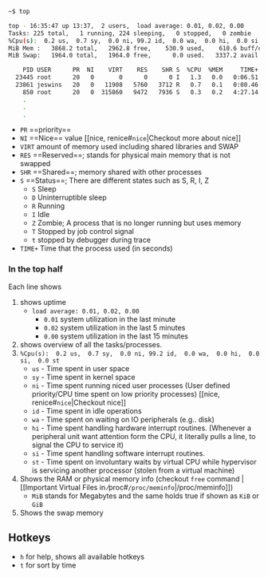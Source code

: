
```bash
~$ top

top - 16:35:47 up 13:37,  2 users,  load average: 0.01, 0.02, 0.00
Tasks: 225 total,   1 running, 224 sleeping,   0 stopped,   0 zombie
%Cpu(s):  0.2 us,  0.7 sy,  0.0 ni, 99.2 id,  0.0 wa,  0.0 hi,  0.0 si,  0.0 st
MiB Mem :   3868.2 total,   2962.8 free,    530.9 used,    610.6 buff/cache
MiB Swap:   1964.0 total,   1964.0 free,      0.0 used.   3337.2 avail Mem

    PID USER      PR  NI    VIRT    RES    SHR S  %CPU  %MEM     TIME+ COMMAND
  23445 root      20   0       0      0      0 I   1.3   0.0   0:06.51 kworker
  23861 jeswins   20   0   11908   5760   3712 R   0.7   0.1   0:00.46 top
    850 root      20   0  315860   9472   7936 S   0.3   0.2   4:27.14 vmtoolsd
    .
    .
    .
```

- `PR` ==priority==
- `NI` ==Nice== value [[nice, renice#`nice`|Checkout more about nice]]
- `VIRT` amount of memory used including shared libraries and SWAP
- `RES` ==Reserved==; stands for physical main memory that is not swapped
- `SHR` ==Shared==; memory shared with other processes
- `S` ==Status==; There are different states such as S, R, I, Z
	- `S` Sleep
	- `D` Uninterruptible sleep
	- `R` Running
	- `I` Idle
	- `Z` Zombie; A process that is no longer running but uses memory
	- `T` Stopped by job control signal
	- `t` stopped by debugger during trace
- `TIME+` Time that the process used (in seconds)

### In the top half
Each line shows
1. shows uptime
	- `load average: 0.01, 0.02, 0.00`
		- `0.01` system utilization in the last minute
		- `0.02` system utilization in the last 5 minutes
		- `0.00` system utilization in the last 15 minutes
2. shows overview of all the tasks/processes.
3. `%Cpu(s):  0.2 us,  0.7 sy,  0.0 ni, 99.2 id,  0.0 wa,  0.0 hi,  0.0 si,  0.0 st`
	- `us` - Time spent in user space
	- `sy` - Time spent in kernel space
	- `ni` - Time spent running niced user processes (User defined priority/CPU time spent on low priority processes) [[nice, renice#`nice`|Checkout nice]]
	- `id` - Time spent in idle operations
	- `wa` - Time spent on waiting on IO peripherals (e.g.. disk)
	- `hi` - Time spent handling hardware interrupt routines. (Whenever a peripheral unit want attention form the CPU, it literally pulls a line, to signal the CPU to service it)
	- `si` - Time spent handling software interrupt routines.
	- `st` - Time spent on involuntary waits by virtual CPU while hypervisor is servicing another processor (stolen from a virtual machine)
4. Shows the RAM or physical memory info (checkout `free` command | [[Important Virtual Files in ⁄proc#`/proc/meminfo`|/proc/meminfo]])
	- `MiB` stands for Megabytes and the same holds true if shown as `KiB` or `GiB`
5. Shows the swap memory

## Hotkeys

- `h` for help, shows all available hotkeys
- `t` for sort by time
